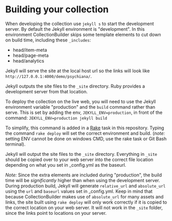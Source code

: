 # Building your collection

When developing the collection use `jekyll s` to start the development server.
By default the Jekyll environment is "development". 
In this environment CollectionBuilder skips some template elements to cut down on build time, including these `_includes`:

- head/item-meta
- head/page-meta
- head/analytics

Jekyll will serve the site at the local host url so the links will look like `http://127.0.0.1:4000/demo/psychiana/`.

Jekyll outputs the site files to the `_site` directory.
Ruby provides a development server from that location.

To deploy the collection on the live web, you will need to use the Jekyll environment variable "production" and the `build` command rather than serve. 
This is set by adding the env, `JEKYLL_ENV=production`, in front of the command: 
`JEKYLL_ENV=production jekyll build`

To simplify, this command is added in a [Rake](https://github.com/ruby/rake) task in this repository.
Typing the command `rake deploy` will set the correct environment and build. 
(*note:* setting ENV cannot be done on windows CMD, use the rake task or Git Bash terminal).

Jekyll will output the site files to the `_site` directory. 
Everything in `_site` should be copied over to your web server into the correct file location depending on what you set in _config.yml as the baseurl.

*Note:* Since the extra elements are included during "production", the build time will be *significantly* higher than when using the development server.
During production build, Jekyll will generate `relative_url` and `absolute_url` using the `url` and `baseurl` values set in _config.yml. 
Keep in mind that because CollectionBuilder makes use of `absolute_url` for many assets and links, the site built using `rake deploy` will only work correctly if it is copied to the correct location on your web server.
It will not work in the `_site` folder, since the links point to locations on your server.
